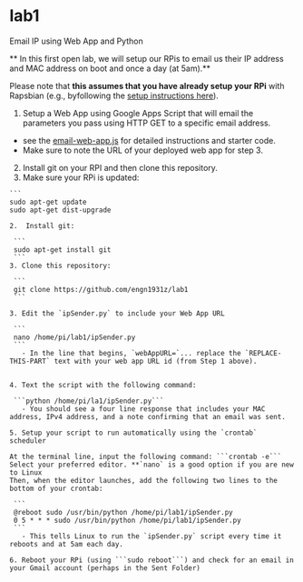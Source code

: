 # lab1
Email IP using Web App and Python

** In this first open lab, we will setup our RPis to email us their IP address and MAC address on boot and once a day (at 5am).** 

Please note that **this assumes that you have already setup your RPi** with Rapsbian (e.g., byfollowing the [setup instructions here](https://github.com/engn1931z/rpiSetupHistory)).

1. Setup a Web App using Google Apps Script that will email the parameters you pass using HTTP GET to a specific email address. 
 - see the [email-web-app.js](https://github.com/engn1931z/lab1/blob/master/email-web-app.js) for detailed instructions and starter code.
 - Make sure to note the URL of your deployed web app for step 3.

2. Install git on your RPI and then clone this repository.
  1. Make sure your RPi is updated: 
  
    ```
    sudo apt-get update
    sudo apt-get dist-upgrade
   ```
  2.  Install git:
  
    ```
    sudo apt-get install git
    ```
  3. Clone this repository:
  
    ```
    git clone https://github.com/engn1931z/lab1
    ```

3. Edit the `ipSender.py` to include your Web App URL

    ```
    nano /home/pi/lab1/ipSender.py
    ```
      - In the line that begins, `webAppURL=`... replace the `REPLACE-THIS-PART` text with your web app URL id (from Step 1 above).
      

4. Text the script with the following command:

    ```python /home/pi/la1/ipSender.py```
      - You should see a four line response that includes your MAC address, IPv4 address, and a note confirming that an email was sent.

5. Setup your script to run automatically using the `crontab` scheduler
  
  At the terminal line, input the following command: ```crontab -e```
  Select your preferred editor. **`nano` is a good option if you are new to Linux
  Then, when the editor launches, add the following two lines to the bottom of your crontab:

    ```
    @reboot sudo /usr/bin/python /home/pi/lab1/ipSender.py
    0 5 * * * sudo /usr/bin/python /home/pi/lab1/ipSender.py
    ```
      - This tells Linux to run the `ipSender.py` script every time it reboots and at 5am each day.
  
6. Reboot your RPi (using ```sudo reboot```) and check for an email in your Gmail account (perhaps in the Sent Folder)
      
